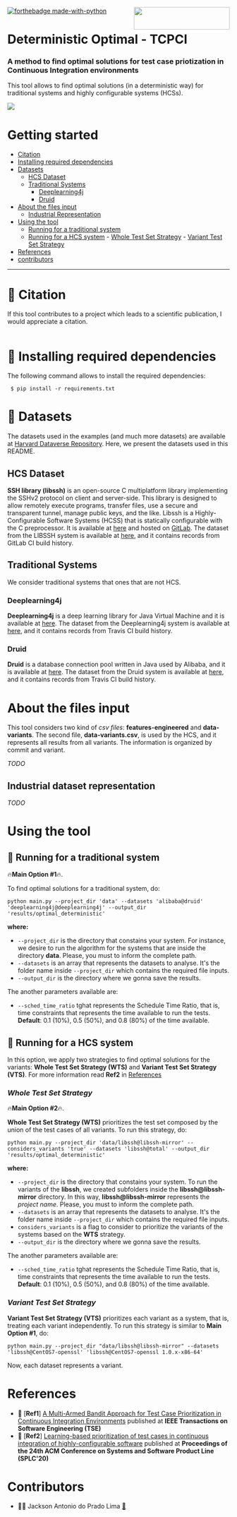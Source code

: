 [<img align="right" src="https://cdn.buymeacoffee.com/buttons/default-orange.png" width="217px" height="51x">](https://www.buymeacoffee.com/pradolima)

[![forthebadge made-with-python](http://ForTheBadge.com/images/badges/made-with-python.svg)](https://www.python.org/)


# Deterministic Optimal - TCPCI


### A method to find optimal solutions for test case priotization in Continuous Integration environments

This tool allows to find optimal solutions (in a deterministic way) for traditional systems and highly configurable systems (HCSs).

![](https://img.shields.io/badge/python-3.6+-blue.svg)


# Getting started

- [Citation](#citation)
- [Installing required dependencies](#installing-required-dependencies)
- [Datasets](#datasets)
	- [HCS Dataset](#hcs-dataset)
	- [Traditional Systems](#traditional-systems)
		- [Deeplearning4j](#deeplearning4j)
		- [Druid](#druid)
- [About the files input](#about-the-files-input)
	- [Industrial Representation](#industrial-representation)
- [Using the tool](#using-the-tool)
	- [Running for a traditional system](#running-for-a-traditional-system)
	- [Running for a HCS system](#running-for-a-hcs-system)
			- [Whole Test Set Strategy](#whole-test-set-strategy)
			- [Variant Test Set Strategy](#variant-test-set-strategy)
- [References](#references)
- [contributors](#Contributors)
----------------------------------


# :pencil: Citation 

If this tool contributes to a project which leads to a scientific publication, I would appreciate a citation.

```

```

# :red_circle: Installing required dependencies

The following command allows to install the required dependencies:

```
 $ pip install -r requirements.txt
 ```

# :floppy_disk: Datasets

The datasets used in the examples (and much more datasets) are available at [Harvard Dataverse Repository](https://dataverse.harvard.edu/dataverse/gres-ufpr). Here, we present the datasets used in this README.

## HCS Dataset

**SSH library (libssh)** is an open-source C multiplatform library implementing the SSHv2 protocol on client and server-side. This library is designed to allow remotely execute programs, transfer files, use a secure and transparent tunnel, manage public keys, and the like. Libssh is a Highly-Configurable Software Systems (HCSS) that is statically configurable with the C preprocessor. It is available at [here](https://www.libssh.org/) and hosted on [GitLab](https://gitlab.com/libssh/libssh-mirror/). The dataset from the LIBSSH system is available at [here](https://doi.org/10.7910/DVN/SSTESD), and it contains records from GitLab CI build history.

## Traditional Systems

We consider traditional systems that ones that are not HCS.

### Deeplearning4j

**Deeplearning4j** is a deep learning library for Java Virtual Machine and it is available at [here](https://github.com/eclipse/deeplearning4j/tree/master/deeplearning4j). The dataset from the Deeplearning4j system is available at [here](https://doi.org/10.7910/DVN/EVR1IU), and it contains records from Travis CI build history.


### Druid

**Druid** is a database connection pool written in Java used by Alibaba, and it is available at [here](https://github.com/alibaba/druid). The dataset from the Druid system is available at [here](https://doi.org/10.7910/DVN/7DZ6X5), and it contains records from Travis CI build history.

# About the files input

This tool considers two kind of *csv files*: **features-engineered** and **data-variants**. The second file, **data-variants.csv**, is used by the HCS, and it represents all results from all variants. The information is organized by commit and variant.

*TODO*


## Industrial dataset representation

*TODO*

<!--
Describe about the variable is_industrail_dataset inside the code.
-->

#  Using the tool

## 📌 Running for a traditional system 

🔥**Main Option #1**🔥.

To find optimal solutions for a traditional system, do:

```
python main.py --project_dir 'data' --datasets 'alibaba@druid' 'deeplearning4j@deeplearning4j' --output_dir 'results/optimal_deterministic'
```

**where:** 
- `--project_dir` is the directory that constains your system. For instance, we desire to run the algorithm for the systems that are inside the directory **data**. Please, you must to inform the complete path.
- `--datasets` is an array that represents the datasets to analyse. It's the folder name inside `--project_dir` which contains the required file inputs.
- `--output_dir` is the directory where we gonna save the results.

The another parameters available are:
- `--sched_time_ratio` tghat represents the Schedule Time Ratio, that is, time constraints that represents the time available to run the tests. **Default**: 0.1 (10%), 0.5 (50%), and 0.8 (80%) of the time available.

## 📌 Running for a HCS system

In this option, we apply two strategies to find optimal solutions for the variants: **Whole Test Set Strategy (WTS)** and **Variant Test Set Strategy (VTS)**. For more information read **Ref2** in [References](#references)

### *Whole Test Set Strategy*

🔥**Main Option #2**🔥.

**Whole Test Set Strategy (WTS)** prioritizes the test set composed by the union of the test cases of all variants. To run this strategy, do: 

```
python main.py --project_dir 'data/libssh@libssh-mirror' --considers_variants 'true' --datasets 'libssh@total' --output_dir 'results/optimal_deterministic'
```

**where:** 
- `--project_dir` is the directory that constains your system. To run the variants of the **libssh**, we created subfolders inside the **libssh@libssh-mirror** directory. In this way, **libssh@libssh-mirror** represents the *project name*. Please, you must to inform the complete path.
- `--datasets` is an array that represents the datasets to analyse. It's the folder name inside `--project_dir` which contains the required file inputs. 
- `considers_variants` is a flag to consider to prioritize the variants of the systems based on the **WTS** strategy. 
- `--output_dir` is the directory where we gonna save the results.

The another parameters available are:
- `--sched_time_ratio` tghat represents the Schedule Time Ratio, that is, time constraints that represents the time available to run the tests. **Default**: 0.1 (10%), 0.5 (50%), and 0.8 (80%) of the time available.


### *Variant Test Set Strategy* 

**Variant Test Set Strategy (VTS)** prioritizes each variant as a system, that is, treating each variant independently. To run this strategy is similar to **Main Option #1**, do: 

```
python main.py --project_dir "data/libssh@libssh-mirror" --datasets 'libssh@CentOS7-openssl' 'libssh@CentOS7-openssl 1.0.x-x86-64' 
```

Now, each dataset represents a variant.

# References

- 📖 [**Ref1**] [A Multi-Armed Bandit Approach for Test Case Prioritization in Continuous Integration Environments](https://doi.org/10.1109/TSE.2020.2992428) published at **IEEE Transactions on Software Engineering (TSE)**
- 📖 [**Ref2**] [Learning-based prioritization of test cases in continuous integration of highly-configurable software](https://doi.org/10.1145/3382025.3414967) published at **Proceedings of the 24th ACM Conference on Systems and Software Product Line (SPLC'20)**

# Contributors

- 👨‍💻 Jackson Antonio do Prado Lima <a href="mailto:jacksonpradolima@gmail.com">:e-mail:</a>

